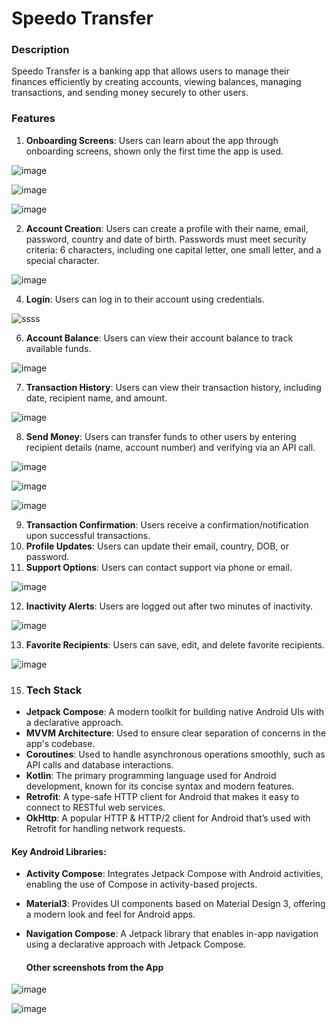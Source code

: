 # Speedo Transfer

### Description
Speedo Transfer is a banking app that allows users to manage their finances efficiently by creating accounts, viewing balances, managing transactions, and sending money securely to other users.

### Features
1. **Onboarding Screens**: Users can learn about the app through onboarding screens, shown only the first time the app is used.
   
![image](https://github.com/user-attachments/assets/1b76b304-8f88-473a-a23f-9af4367b5831)

![image](https://github.com/user-attachments/assets/80b0ceec-7aac-41d9-9192-1e81c25a6217)

![image](https://github.com/user-attachments/assets/bebdc59f-78a1-4737-b535-69e3162438eb)

2. **Account Creation**: Users can create a profile with their name, email, password, country and date of birth. Passwords must meet security criteria: 6 characters, including one capital letter, one small letter, and a special character.
   
![image](https://github.com/user-attachments/assets/6a71e6cd-5a05-498c-8dc5-337c1be15aed)

4. **Login**: Users can log in to their account using credentials.
   
![ssss](https://github.com/user-attachments/assets/01afd173-86de-4333-a8b9-eb697e939ee1)

6. **Account Balance**: Users can view their account balance to track available funds.

![image](https://github.com/user-attachments/assets/7d34bb2e-9275-4266-b965-7f749bde0a72)

7. **Transaction History**: Users can view their transaction history, including date, recipient name, and amount.

![image](https://github.com/user-attachments/assets/995b2227-b5d6-4601-aed7-b51c29c2583d)

8. **Send Money**: Users can transfer funds to other users by entering recipient details (name, account number) and verifying via an API call.

![image](https://github.com/user-attachments/assets/8b6c4cf0-043a-4070-b24f-ccab7e6e3ed0)

![image](https://github.com/user-attachments/assets/ee6b7e4a-a228-4369-b970-8db7f7de241f)

![image](https://github.com/user-attachments/assets/ec6597aa-ee4c-4804-a7fe-48b639b3102e)

9. **Transaction Confirmation**: Users receive a confirmation/notification upon successful transactions.
10. **Profile Updates**: Users can update their email, country, DOB, or password.
11. **Support Options**: Users can contact support via phone or email.

![image](https://github.com/user-attachments/assets/e5d6f1a0-26ab-4586-9067-f7216e2aa71c)

12. **Inactivity Alerts**: Users are logged out after two minutes of inactivity.

![image](https://github.com/user-attachments/assets/b5680e78-a093-46af-974f-e2baa506bd76)

13. **Favorite Recipients**: Users can save, edit, and delete favorite recipients.

![image](https://github.com/user-attachments/assets/7347adbb-5f70-48d1-9519-2256c75a695f)

15. ### Tech Stack
- **Jetpack Compose**: A modern toolkit for building native Android UIs with a declarative approach.
- **MVVM Architecture**: Used to ensure clear separation of concerns in the app's codebase.
- **Coroutines**: Used to handle asynchronous operations smoothly, such as API calls and database interactions.
- **Kotlin**: The primary programming language used for Android development, known for its concise syntax and modern features.
- **Retrofit**: A type-safe HTTP client for Android that makes it easy to connect to RESTful web services.
- **OkHttp**: A popular HTTP & HTTP/2 client for Android that’s used with Retrofit for handling network requests.

#### Key Android Libraries:
- **Activity Compose**: Integrates Jetpack Compose with Android activities, enabling the use of Compose in activity-based projects.
- **Material3**: Provides UI components based on Material Design 3, offering a modern look and feel for Android apps.
- **Navigation Compose**: A Jetpack library that enables in-app navigation using a declarative approach with Jetpack Compose.

  #### Other screenshots from the App

![image](https://github.com/user-attachments/assets/86f61a54-2582-4ae1-a44e-71347d0d7c19)

![image](https://github.com/user-attachments/assets/1b376a35-a5d0-4fad-b33d-de7de4fba6e2)














